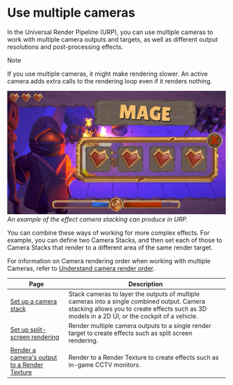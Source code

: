 # Use multiple cameras

In the Universal Render Pipeline (URP), you can use multiple cameras to work with multiple camera outputs and targets, as well as different output resolutions and post-processing effects.

> [!NOTE]
> If you use multiple cameras, it might make rendering slower. An active camera adds extra calls to the rendering loop even if it renders nothing.

![An example of the effect camera stacking can produce in URP](Images/camera-stacking-example.png)<br/>*An example of the effect camera stacking can produce in URP.*

You can combine these ways of working for more complex effects. For example, you can define two Camera Stacks, and then set each of those to Camera Stacks that render to a different area of the same render target.

For information on Camera rendering order when working with multiple Cameras, refer to [Understand camera render order](cameras-advanced.md).

| Page | Description |
|-|-|
| [Set up a camera stack](camera-stacking.md)| Stack cameras to layer the outputs of multiple cameras into a single combined output. Camera stacking allows you to create effects such as 3D models in a 2D UI, or the cockpit of a vehicle.|
| [Set up split-screen rendering](rendering-to-the-same-render-target.md) | Render multiple camera outputs to a single render target to create effects such as split screen rendering. |
| [Render a camera's output to a Render Texture](rendering-to-a-render-texture.md) | Render to a Render Texture to create effects such as in-game CCTV monitors. |
